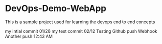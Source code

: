 # DevOps-Demo-WebApp
This is a sample project used for learning the devops end to end concepts

my intial commit 01/26
my test commit 02/12
Testing Github push Webhook
Another push 12:43 AM
